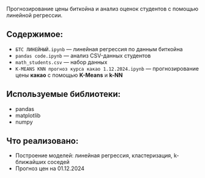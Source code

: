 Прогнозирование цены биткойна и анализ оценок студентов с помощью линейной регрессии.

## Содержимое:
- `БТС ЛИНЕЙНЫЙ.ipynb` — линейная регрессия по данным биткойна
- `pandas code.ipynb` — анализ CSV-данных студентов
- `math_students.csv` — набор данных
- `K-MEANS KNN прогноз курса какао 1.12.2024.ipynb` — прогнозирование цены **какао** с помощью **K-Means** и **k-NN**


##  Используемые библиотеки:
- pandas
- matplotlib
- numpy

## Что реализовано:
- Построение моделей: линейная регрессия, кластеризация, k-ближайших соседей
- Прогноз цен на 01.12.2024


